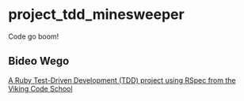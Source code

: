 # project_tdd_minesweeper
Code go boom!

## Bideo Wego

[A Ruby Test-Driven Development (TDD) project using RSpec from the Viking Code School](http://www.vikingcodeschool.com)
